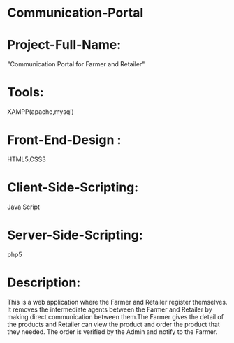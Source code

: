 # Communication-Portal
# Project-Full-Name:
"Communication Portal for Farmer and Retailer"
# Tools: 
XAMPP(apache,mysql)
# Front-End-Design : 
HTML5,CSS3
# Client-Side-Scripting: 
Java Script
# Server-Side-Scripting: 
php5
# Description: 
This is a web application where the Farmer and Retailer register themselves. It removes the intermediate agents between the Farmer and Retailer by making direct communication between them.The Farmer gives the detail of the products and Retailer can view the product and order the product that they needed. The order is verified by the Admin and notify to the Farmer.
